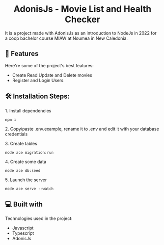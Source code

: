 <h1 align="center" id="title">AdonisJs - Movie List and Health Checker</h1>

<p id="description">It is a project made with AdonisJs as an introduction to NodeJs in 2022 for a coop bachelor course MIAW at Noumea in New Caledonia.</p>

  
  
<h2>🧐 Features</h2>

Here're some of the project's best features:

*   Create Read Update and Delete movies
*   Register and Login Users

<h2>🛠️ Installation Steps:</h2>

<p>1. Install dependencies</p>

```
npm i
```

<p>2. Copy/paste .env.example, rename it to .env and edit it with your database credentials</p>

<p>3. Create tables</p>

```
node ace migration:run
```

<p>4. Create some data</p>

```
node ace db:seed
```

<p>5. Launch the server</p>

```
node ace serve --watch
```

  
  
<h2>💻 Built with</h2>

Technologies used in the project:

*   Javascript
*   Typescript
*   AdonisJs
